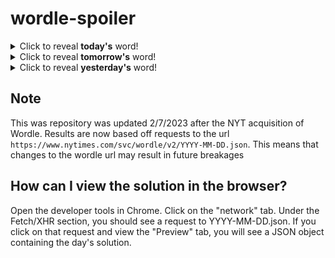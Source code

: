 # wordle-spoiler

<details>
  <summary>Click to reveal <b>today's</b> word!</summary>
  <br>
  <b> salsa </b>
</details>

<details>
  <summary>Click to reveal <b>tomorrow's</b> word!</summary>
  <br>
  <b> magic </b>
</details>

<details>
  <summary>Click to reveal <b>yesterday's</b> word!</summary>
  <br>
  <b> sound </b>
</details>

## Note
This was repository was updated 2/7/2023 after the NYT acquisition of Wordle. Results are now based off requests to the url `https://www.nytimes.com/svc/wordle/v2/YYYY-MM-DD.json`. This means that changes to the wordle url may result in future breakages

## How can I view the solution in the browser?
Open the developer tools in Chrome. Click on the "network" tab. Under the Fetch/XHR section, you should see a request to YYYY-MM-DD.json. If you click on that request and view the "Preview" tab, you will see a JSON object containing the day's solution.